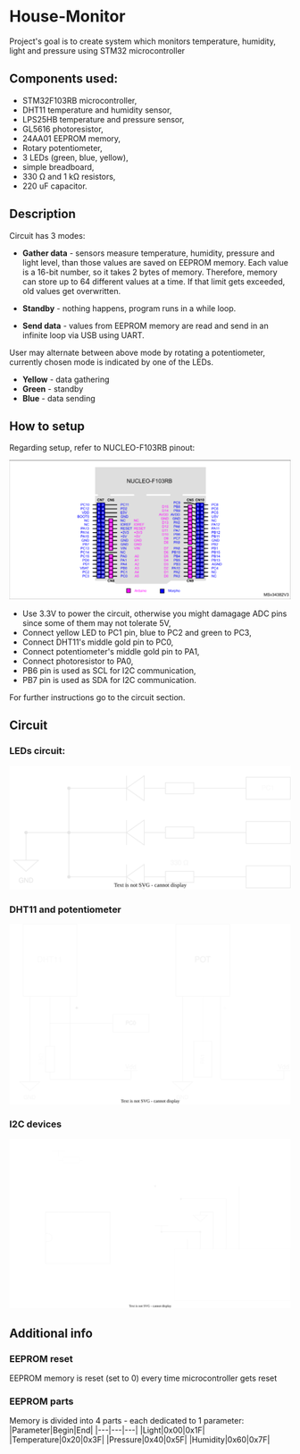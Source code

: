 # House-Monitor

Project's goal is to create system which monitors temperature, humidity, light and pressure using STM32 microcontroller

## Components used:

- STM32F103RB microcontroller,
- DHT11 temperature and humidity sensor,
- LPS25HB temperature and pressure sensor,
- GL5616 photoresistor,
- 24AA01 EEPROM memory,
- Rotary potentiometer,
- 3 LEDs (green, blue, yellow),
- simple breadboard,
- 330 Ω and 1 kΩ resistors,
- 220 uF capacitor.

## Description

Circuit has 3 modes:
- **Gather data** - sensors measure temperature, humidity, pressure and light level, than those values are saved
on EEPROM memory. Each value is a 16-bit number, so it takes 2 bytes of
memory. Therefore, memory can store up to 64 different values at a time. If that limit gets exceeded, old values get overwritten.

- **Standby** - nothing happens, program runs in a while loop.

- **Send data** - values from EEPROM memory are read and send in an infinite loop via USB using UART.

User may alternate between above mode by rotating a potentiometer, currently chosen mode is indicated by one of the LEDs.
- **Yellow** - data gathering
- **Green** - standby
- **Blue** - data sending

## How to setup

Regarding setup, refer to NUCLEO-F103RB pinout:

![Nucleo_F103RB_pinout](./Markdown_Sources/NucleoBoardPinout.png)

- Use 3.3V to power the circuit, otherwise you might damagage ADC pins since some of them may not tolerate 5V,
- Connect yellow LED to PC1 pin, blue to PC2 and green to PC3,
- Connect DHT11's middle gold pin to PC0,
- Connect potentiometer's middle gold pin to PA1,
- Connect photoresistor to PA0,
- PB6 pin is used as SCL for I2C communication,
- PB7 pin is used as SDA for I2C communication.

For further instructions go to the circuit section.

## Circuit

### LEDs circuit:

![LEDs_circuit](./Markdown_Sources/LEDs.svg)

### DHT11 and potentiometer

![DHT_POT_circuits](./Markdown_Sources/DHT_POT.svg)

### I2C devices

![EEPROM_LPS25HB_circuits](./Markdown_Sources/I2C.svg)

## Additional info

### EEPROM reset

EEPROM memory is reset (set to 0) every time microcontroller gets reset

### EEPROM parts

Memory is divided into 4 parts - each dedicated to 1 parameter:
|Parameter|Begin|End|
|---|---|---|
|Light|0x00|0x1F|
|Temperature|0x20|0x3F|
|Pressure|0x40|0x5F|
|Humidity|0x60|0x7F|